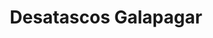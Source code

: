 ---
id: 'service-102'
title: 'Desatascos Galapagar'
titleMeta: "Desatascos - Poceros en Galapagar | Pociten" 

lugar: 'Galapagar'
mediumImage: 'galapagar.webp'
largeImage: 'galapagar.webp'
metaContent: "Desatascos - Poceros en Galapagar 🛠️ Servicio 24/7 🕑 Pociten. ☎️ 647 376 782"
canonical: https://www.desatascos-madrid.com/desatascos/galapagar

detailBreadcrumbSubTitle: 'Single Service'
detailBreadcrumbDesc: 'Somos la empresa de desatascos más económica en toda la Comunidad de Madrid. Llámanos y compruébalo.'


title2: 'Desatascos Galapagar'
#PARRAFO color negro de fondo y letras en verde
detailSubTitle: 'Desatascos y poceros en Galapagar, Soluciones a problemas de saneamiento'

#PARRAFO slider
parrafo: "Soluciones rápidas y efectivas para problemas de saneamiento en el Galapagar, Servicios de desatascos y pocería"

#PARRAFO Primera pregunta

descripcion: "<h2>Importancia de los Desatascos en Galapagar</h2>
            <p>El mantenimiento regular de las tuberías y sistemas de alcantarillado es crucial para la infraestructura de cualquier municipio. En Galapagar, Pociten se destaca por su compromiso con la calidad y la eficiencia, ofreciendo <strong>servicios de desatrancos urgentes</strong>, <strong>limpieza de fosas sépticas</strong> e <strong>inspección de tuberías</strong> para mantener el sistema fluyendo sin contratiempos.</p>"

#Set inner Html con contenido variable

contenidoDescripcion: "


            
       

        
            <h2>Limpieza de Tuberías: Clave para un Sistema Eficiente</h2>
            <p>La prevención es esencial en el manejo de sistemas de alcantarillado. Por ello, la <strong>limpieza periódica de tuberías</strong> no solo previene obstrucciones, sino que también prolonga la vida útil del sistema, evitando costosas reparaciones a largo plazo.</p>
      

       
            <h2>Respuesta Rápida ante Emergencias: Desatascos Urgentes</h2>
            <p>Los imprevistos no esperan, y en Pociten lo sabemos. Nuestro servicio de <strong>desatascos urgentes</strong> está disponible para responder de manera inmediata a cualquier emergencia, minimizando así los daños y las molestias.</p>
        

        

       

"
contenidoDescripcion1: "




"

contenidoDescripcion2: "

<article>
            <h2>Manejo Profesional de Fosas Sépticas</h2>
            <p>El correcto mantenimiento de las fosas sépticas es fundamental para el sistema de saneamiento. En Pociten, nos especializamos en el <strong>vaciado y limpieza de fosas sépticas</strong>, asegurando su funcionamiento óptimo y previniendo problemas ambientales y de salud.</p>
        </article>

        <article>
            <h2>Tecnología Avanzada en Inspección de Tuberías</h2>
            <p>Gracias a la tecnología de vanguardia, en Pociten realizamos inspecciones detalladas de tuberías para detectar y solucionar problemas antes de que se conviertan en emergencias, garantizando así la eficiencia y durabilidad del sistema.</p>
        </article>

"

contenidoDescripcion3: "

 <article>
            <h2>Flota de Camiones Cuba: Eficiencia y Rapidez</h2>
            <p>Nuestra flota de camiones cuba está equipada para enfrentar cualquier desafío, permitiéndonos ofrecer soluciones rápidas y efectivas para todo tipo de obstrucciones, asegurando la satisfacción total de nuestros clientes en Galapagar y alrededores.</p>
        </article>

        <article>
            <h2>Servicios Complementarios para un Mantenimiento Integral</h2>
            <p>Además de los desatascos, en Pociten ofrecemos servicios de <strong>inspección de arquetas</strong> y <strong>limpieza de sumideros</strong>, esenciales para el mantenimiento preventivo y para asegurar el buen funcionamiento de todo el sistema de alcantarillado.</p>
        </article>

"

#FAqs de la pagina

accordionData:




#PARRAFO TEXTO FONDO NEGRO LETRAS VERDES ANTES DE BOTON

parrafo1: '<h2>24 HORAS A TU SERVICIO</h2>'
isFeatured: true
---